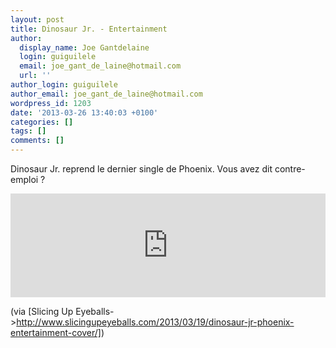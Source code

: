 ```yaml
---
layout: post
title: Dinosaur Jr. - Entertainment
author:
  display_name: Joe Gantdelaine
  login: guiguilele
  email: joe_gant_de_laine@hotmail.com
  url: ''
author_login: guiguilele
author_email: joe_gant_de_laine@hotmail.com
wordpress_id: 1203
date: '2013-03-26 13:40:03 +0100'
categories: []
tags: []
comments: []
---
```

Dinosaur Jr. reprend le dernier single de Phoenix. Vous avez dit contre-emploi ?

<iframe width="100%" height="166" scrolling="no" frameborder="no" src="https://w.soundcloud.com/player/?url=http%3A%2F%2Fapi.soundcloud.com%2Ftracks%2F83226180"></iframe>

(via [Slicing Up Eyeballs->http://www.slicingupeyeballs.com/2013/03/19/dinosaur-jr-phoenix-entertainment-cover/])
